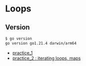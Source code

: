 # Loops

## Version

```bash
$ go version    
go version go1.21.4 darwin/arm64
```

- [practice_1](./practice_1)
- [practice_2 : iterating loops, maps](./practice_2)
